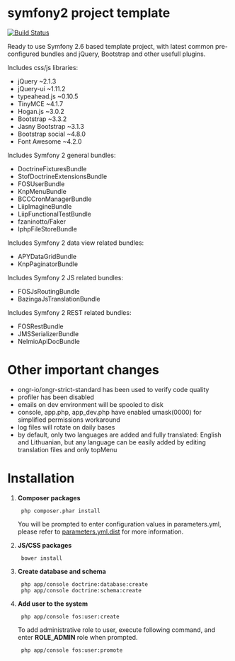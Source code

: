 symfony2 project template
=========================

[![Build Status](https://travis-ci.org/trylika/symfony2-project-template.svg)](https://travis-ci.org/trylika/symfony2-project-template)

Ready to use Symfony 2.6 based template project, with latest common pre-configured bundles and jQuery, Bootstrap and other usefull plugins.

Includes css/js libraries:

- jQuery ~2.1.3
- jQuery-ui ~1.11.2
- typeahead.js ~0.10.5
- TinyMCE ~4.1.7
- Hogan.js ~3.0.2
- Bootstrap ~3.3.2
- Jasny Bootstrap ~3.1.3
- Bootstrap social ~4.8.0
- Font Awesome ~4.2.0

Includes Symfony 2 general bundles:

- DoctrineFixturesBundle
- StofDoctrineExtensionsBundle
- FOSUserBundle
- KnpMenuBundle
- BCCCronManagerBundle
- LiipImagineBundle
- LiipFunctionalTestBundle
- fzaninotto/Faker
- IphpFileStoreBundle

Includes Symfony 2 data view related bundles:

- APYDataGridBundle
- KnpPaginatorBundle

Includes Symfony 2 JS related bundles:

- FOSJsRoutingBundle
- BazingaJsTranslationBundle

Includes Symfony 2 REST related bundles:

- FOSRestBundle
- JMSSerializerBundle
- NelmioApiDocBundle

Other important changes
=======================
- ongr-io/ongr-strict-standard has been used to verify code quality
- profiler has been disabled
- emails on dev environment will be spooled to disk
- console, app.php, app_dev.php have enabled umask(0000) for simplified permissions workaround
- log files will rotate on daily bases
- by default, only two languages are added and fully translated: English and Lithuanian, but any language can be easily added by editing translation files and only topMenu

Installation
============

1. **Composer packages**

        php composer.phar install

    You will be prompted to enter configuration values in parameters.yml, please refer to [parameters.yml.dist](/app/config/parameters.yml.dist) for more information.

2. **JS/CSS packages**

        bower install

3. **Create database and schema**

        php app/console doctrine:database:create
        php app/console doctrine:schema:create

4. **Add user to the system**

        php app/console fos:user:create

    To add administrative role to user, execute following command, and enter **ROLE_ADMIN** role when prompted.

        php app/console fos:user:promote

